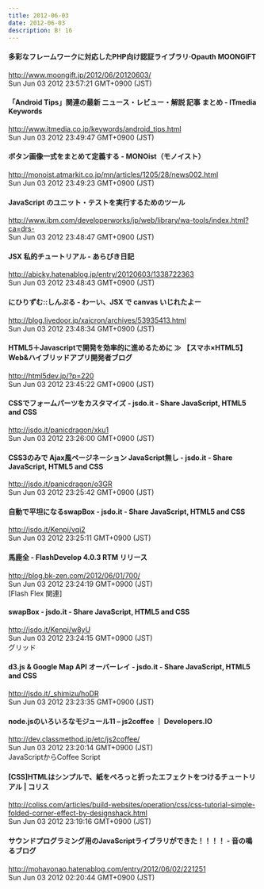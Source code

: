 ```yaml
---
title: 2012-06-03
date: 2012-06-03
description: B! 16
---
```


#### 多彩なフレームワークに対応したPHP向け認証ライブラリ·Opauth MOONGIFT
http://www.moongift.jp/2012/06/20120603/<br>
Sun Jun 03 2012 23:57:21 GMT+0900 (JST)<br>


#### 「Android Tips」関連の最新 ニュース・レビュー・解説 記事 まとめ - ITmedia Keywords
http://www.itmedia.co.jp/keywords/android_tips.html<br>
Sun Jun 03 2012 23:49:47 GMT+0900 (JST)<br>


####  ボタン画像一式をまとめて定義する - MONOist（モノイスト）
http://monoist.atmarkit.co.jp/mn/articles/1205/28/news002.html<br>
Sun Jun 03 2012 23:49:23 GMT+0900 (JST)<br>


#### JavaScript のユニット・テストを実行するためのツール
http://www.ibm.com/developerworks/jp/web/library/wa-tools/index.html?ca=drs-<br>
Sun Jun 03 2012 23:48:47 GMT+0900 (JST)<br>


#### JSX 私的チュートリアル - あらびき日記
http://abicky.hatenablog.jp/entry/20120603/1338722363<br>
Sun Jun 03 2012 23:48:43 GMT+0900 (JST)<br>


#### にひりずむ::しんぷる - わーい、JSX で canvas いじれたよー
http://blog.livedoor.jp/xaicron/archives/53935413.html<br>
Sun Jun 03 2012 23:48:34 GMT+0900 (JST)<br>


####  HTML5＋Javascriptで開発を効率的に進めるために ≫ 【スマホ×HTML5】Web&ハイブリッドアプリ開発者ブログ
http://html5dev.jp/?p=220<br>
Sun Jun 03 2012 23:45:22 GMT+0900 (JST)<br>


#### CSSでフォームパーツをカスタマイズ - jsdo.it - Share JavaScript, HTML5 and CSS
http://jsdo.it/panicdragon/xku1<br>
Sun Jun 03 2012 23:26:00 GMT+0900 (JST)<br>


#### CSS3のみで Ajax風ページネーション JavaScript無し - jsdo.it - Share JavaScript, HTML5 and CSS
http://jsdo.it/panicdragon/o3GR<br>
Sun Jun 03 2012 23:25:42 GMT+0900 (JST)<br>


#### 自動で平坦になるswapBox - jsdo.it - Share JavaScript, HTML5 and CSS
http://jsdo.it/Kenpi/vqi2<br>
Sun Jun 03 2012 23:25:11 GMT+0900 (JST)<br>


#### 馬鹿全 - FlashDevelop 4.0.3 RTM リリース
http://blog.bk-zen.com/2012/06/01/700/<br>
Sun Jun 03 2012 23:24:19 GMT+0900 (JST)<br>
[Flash Flex 関連]


#### swapBox - jsdo.it - Share JavaScript, HTML5 and CSS
http://jsdo.it/Kenpi/w8yU<br>
Sun Jun 03 2012 23:24:15 GMT+0900 (JST)<br>
グリッド


#### d3.js & Google Map API オーバーレイ - jsdo.it - Share JavaScript, HTML5 and CSS
http://jsdo.it/_shimizu/hoDR<br>
Sun Jun 03 2012 23:23:35 GMT+0900 (JST)<br>


#### node.jsのいろいろなモジュール11 – js2coffee ｜ Developers.IO
http://dev.classmethod.jp/etc/js2coffee/<br>
Sun Jun 03 2012 23:20:14 GMT+0900 (JST)<br>
JavaScriptからCoffee Script


####   [CSS]HTMLはシンプルで、紙をぺろっと折ったエフェクトをつけるチュートリアル | コリス
http://coliss.com/articles/build-websites/operation/css/css-tutorial-simple-folded-corner-effect-by-designshack.html<br>
Sun Jun 03 2012 23:19:16 GMT+0900 (JST)<br>


#### サウンドプログラミング用のJavaScriptライブラリができた！！！！ - 音の鳴るブログ
http://mohayonao.hatenablog.com/entry/2012/06/02/221251<br>
Sun Jun 03 2012 02:20:44 GMT+0900 (JST)<br>



